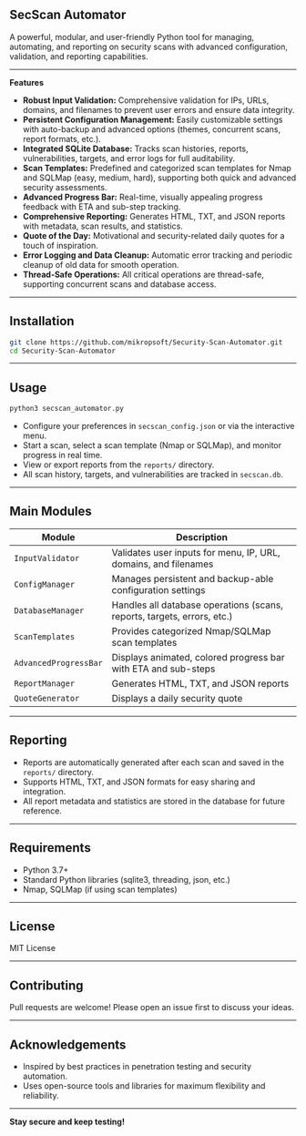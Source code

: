 ## SecScan Automator

A powerful, modular, and user-friendly Python tool for managing, automating, and reporting on security scans with advanced configuration, validation, and reporting capabilities.

---

**Features**

- **Robust Input Validation:** Comprehensive validation for IPs, URLs, domains, and filenames to prevent user errors and ensure data integrity.
- **Persistent Configuration Management:** Easily customizable settings with auto-backup and advanced options (themes, concurrent scans, report formats, etc.).
- **Integrated SQLite Database:** Tracks scan histories, reports, vulnerabilities, targets, and error logs for full auditability.
- **Scan Templates:** Predefined and categorized scan templates for Nmap and SQLMap (easy, medium, hard), supporting both quick and advanced security assessments.
- **Advanced Progress Bar:** Real-time, visually appealing progress feedback with ETA and sub-step tracking.
- **Comprehensive Reporting:** Generates HTML, TXT, and JSON reports with metadata, scan results, and statistics.
- **Quote of the Day:** Motivational and security-related daily quotes for a touch of inspiration.
- **Error Logging and Data Cleanup:** Automatic error tracking and periodic cleanup of old data for smooth operation.
- **Thread-Safe Operations:** All critical operations are thread-safe, supporting concurrent scans and database access.

---

## Installation

```bash
git clone https://github.com/mikropsoft/Security-Scan-Automator.git
cd Security-Scan-Automator
```

---

## Usage

```bash
python3 secscan_automator.py
```

- Configure your preferences in `secscan_config.json` or via the interactive menu.
- Start a scan, select a scan template (Nmap or SQLMap), and monitor progress in real time.
- View or export reports from the `reports/` directory.
- All scan history, targets, and vulnerabilities are tracked in `secscan.db`.

---

## Main Modules

| Module             | Description                                                             |
|--------------------|-------------------------------------------------------------------------|
| `InputValidator`   | Validates user inputs for menu, IP, URL, domains, and filenames         |
| `ConfigManager`    | Manages persistent and backup-able configuration settings               |
| `DatabaseManager`  | Handles all database operations (scans, reports, targets, errors, etc.) |
| `ScanTemplates`    | Provides categorized Nmap/SQLMap scan templates                        |
| `AdvancedProgressBar` | Displays animated, colored progress bar with ETA and sub-steps       |
| `ReportManager`    | Generates HTML, TXT, and JSON reports                                   |
| `QuoteGenerator`   | Displays a daily security quote                                         |

---

## Reporting

- Reports are automatically generated after each scan and saved in the `reports/` directory.
- Supports HTML, TXT, and JSON formats for easy sharing and integration.
- All report metadata and statistics are stored in the database for future reference.

---

## Requirements

- Python 3.7+
- Standard Python libraries (sqlite3, threading, json, etc.)
- Nmap, SQLMap (if using scan templates)

---

## License

MIT License 

---

## Contributing

Pull requests are welcome! Please open an issue first to discuss your ideas.

---

## Acknowledgements

- Inspired by best practices in penetration testing and security automation.
- Uses open-source tools and libraries for maximum flexibility and reliability.

---

**Stay secure and keep testing!**
